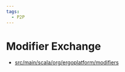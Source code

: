 ```yaml
---
tags:
  - P2P
---
```


# Modifier Exchange

- [src/main/scala/org/ergoplatform/modifiers](https://github.com/ergoplatform/ergo/tree/master/src/main/scala/org/ergoplatform/modifiers)